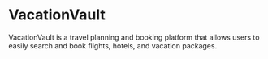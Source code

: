 # VacationVault
VacationVault is a travel planning and booking platform that allows users to easily search and book flights, hotels, and vacation packages.
